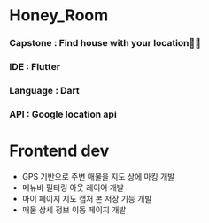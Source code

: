 # Honey_Room
### Capstone : Find house with your location🏡🏡

### IDE : Flutter    
### Language : Dart    
### API : Google location api      

# Frontend dev
- GPS 기반으로 주변 매물을 지도 상에 마킹 개발
- 메뉴바 필터링 아웃 레이어 개발
- 마이 페이지 지도 캡처 본 저장 기능 개발
- 매물 상세 정보 이동 페이지 개발


